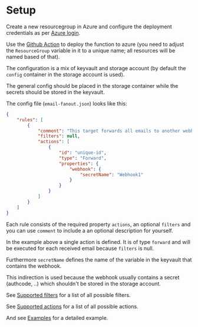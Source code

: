# Setup

Create a new resourcegroup in Azure and configure the deployment credentials as per [Azure login](https://github.com/Azure/login).

Use the [Github Action](../.github/workflows/azure-functionapp.yml) to deploy the function to azure (you need to adjust the `ResourceGroup` variable in it to a unique name; all resources will be named based of that).

The configuration is a mix of keyvault and storage account (by default the `config` container in the storage account is used).

The general config should be placed in the storage container while the secrets should be stored in the keyvault.

The config file (`email-fanout.json`) looks like this:

``` json
{
    "rules": [
        {
            "comment": "This target forwards all emails to another webhook (description for yourself what this target does)",
            "filters": null,
            "actions": [
                {
                    "id": "unique-id",
                    "type": "Forward",
                    "properties": {
                        "webhook": {
                            "secretName": "Webhook1"
                        }
                    }
                }
            ]
        }
    ]
}
```

Each rule consists of the required property `actions`, an optional `filters` and you can use `comment` to include a an optional description for yourself.

In the example above a single action is defined. It is of type `forward` and will be executed for each received email because `filters` is null.

Furthermore `secretName` defines the name of the variable in the keyvault that contains the webhook.

This indirection is used because the webhook usually contains a secret (authcode, ..) which shouldn't be stored in the storage account.

See [Supported filters](Supported%20filters.md) for a list of all possible filters.

See [Supported actions](Supported%20actions.md) for a list of all possible actions.

And see [Examples](Examples.md) for a detailed example.